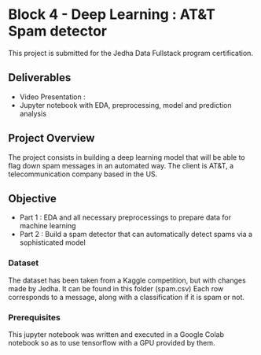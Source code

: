 # Block 4 - Deep Learning : AT&T Spam detector

This project is submitted for the Jedha Data Fullstack program certification.

## Deliverables

- Video Presentation :
- Jupyter notebook with EDA, preprocessing, model and prediction analysis


## Project Overview

The project consists in building a deep learning model that will be able to flag down spam messages in an automated way. The client is AT&T, a telecommunication company based in the US. 

## Objective

- Part 1 : EDA and all necessary preprocessings to prepare data for machine learning
- Part 2 : Build a spam detector that can automatically detect spams via a sophisticated model 

### Dataset

The dataset has been taken from a Kaggle competition, but with changes made by Jedha. It can be found in this folder (spam.csv)
Each row corresponds to a message, along with a classification if it is spam or not. 

### Prerequisites 
This jupyter notebook was written and executed in a Google Colab notebook so as to use tensorflow with a GPU provided by them. 

